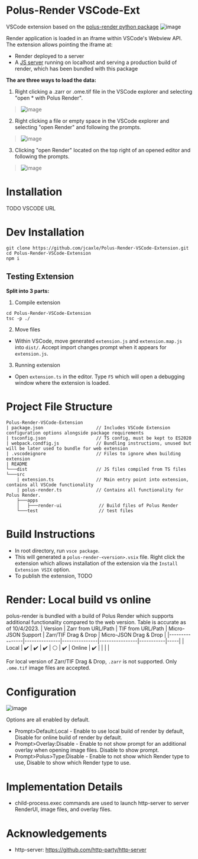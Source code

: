 # Polus-Render VSCode-Ext
VSCode extension based on the [polus-render python package](https://github.com/jcaxle/polus-render)
![image](https://github.com/jcaxle/Polus-Render-VSCode-Extension/assets/145499292/23fc3914-cb9f-45af-b481-ad27b8ee9a53)

Render application is loaded in an iframe within VSCode's Webview API. The extension allows pointing the iframe at:
* Render deployed to a server
* A [JS server](https://github.com/http-party/http-server) running on localhost and serving a production build of render, which has been bundled with this package


**The are three ways to load the data:**
1. Right clicking a .zarr or .ome.tif file in the VSCode explorer and selecting "open * with Polus Render".
> ![image](https://github.com/jcaxle/Polus-Render-VSCode-Extension/assets/145499292/d11947bb-a516-49de-8df8-44ae8c7d8a8a)
2. Right clicking a file or empty space in the VSCode explorer and selecting "open Render" and following the prompts.
> ![image](https://github.com/jcaxle/Polus-Render-VSCode-Extension/assets/145499292/1eb4f287-e675-4e04-bac2-b4610b5c0dc9)
3. Clicking "open Render" located on the top right of an opened editor and following the prompts.
> ![image](https://github.com/jcaxle/Polus-Render-VSCode-Extension/assets/145499292/e749d54d-1599-467a-9bd4-b5c3c54dd889)

# Installation
TODO VSCODE URL

# Dev Installation
```
git clone https://github.com/jcaxle/Polus-Render-VSCode-Extension.git
cd Polus-Render-VSCode-Extension
npm i
```

## Testing Extension
**Split into 3 parts:**
1. Compile extension
```
cd Polus-Render-VSCode-Extension
tsc -p ./
```

2. Move files
- Within VSCode, move generated `extension.js` and `extension.map.js` into `dist/`. Accept import changes prompt when it appears for `extension.js`.

3. Running extension
- Open `extension.ts` in the editor. Type `F5` which will open a debugging window where the extension is loaded.

# Project File Structure
```
Polus-Render-VSCode-Extension
| package.json                    // Includes VSCode Extension configuration options alongside package requirements
| tsconfig.json                   // TS config, must be kept to ES2020
| webpack.condfig.js              // Bundling instructions, unused but will be later used to bundle for web extension
| .vscodeignore                   // Files to ignore when building extension
| README                          
└───dist                          // JS files compiled from TS files
└───src
    | extension.ts                // Main entry point into extension, contains all VSCode functionality
    | polus-render.ts             // Contains all functionality for Polus Render. 
    ├───apps           
    │   ├───render-ui              // Build files of Polus Render
    └───test                       // test files
```
# Build Instructions
- In root directory, run `vsce package`.
- This will generated a `polus-render-<version>.vsix` file. Right click the extension which allows installation of the extension via the `Install Extension VSIX` option.
- To publish the extension, TODO 

# Render: Local build vs online
polus-render is bundled with a build of Polus Render which supports additional functionality compared to the web version. Table
is accurate as of 10/4/2023.
| Version           | Zarr from URL/Path | TIF from URL/Path   | Micro-JSON Support | Zarr/TIF Drag & Drop | Micro-JSON Drag & Drop | 
|----------------|---------------|---------------|----------------|-----------|-----|
| Local | :heavy_check_mark:  | :heavy_check_mark: | :heavy_check_mark: | ⚪ | :heavy_check_mark:
| Online | :heavy_check_mark:  |  |  |  | 


For local version of Zarr/TIF Drag & Drop, `.zarr` is not supported. Only `.ome.tif` image files are accepted. 

# Configuration
![image](https://github.com/jcaxle/Polus-Render-VSCode-Extension/assets/145499292/e93db393-8660-4148-9a91-6703fe049afa)

Options are all enabled by default.
- Prompt>Default:Local - Enable to use local build of render by default, Disable for online build of render by default.
- Prompt>Overlay:Disable - Enable to not show prompt for an additional overlay when opening image files. Disable to show prompt.
- Prompt>Polus>Type:Disable - Enable to not show which Render type to use, Disable to show which Render type to use.

# Implementation Details
- child-process.exec commands are used to launch http-server to server RenderUI, image files, and overlay files.

# Acknowledgements
- http-server: https://github.com/http-party/http-server
